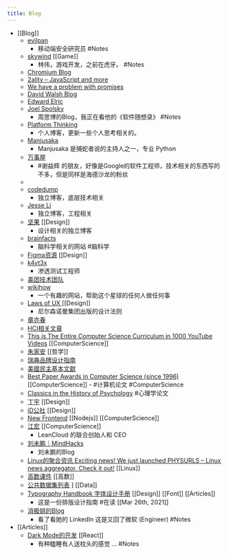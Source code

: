 ```yaml
---
title: Blog
---
```


- [[Blog]]
	- [evilpan](https://evilpan.com/)
		- 移动端安全研究员 #Notes
	- [skywind](http://www.skywind.me/blog/)  [[Game]]
		- 林伟，游戏开发，之前在虎牙。 #Notes
	- [Chromium Blog](https://blog.chromium.org/)
	- [2ality – JavaScript and more](https://2ality.com/)
	- [We have a problem with promises](https://pouchdb.com/2015/05/18/we-have-a-problem-with-promises.html)
	- [David Walsh Blog ](https://davidwalsh.name/)
	- [Edward Elric](https://edward40.com/)
	- [Joel Spolsky](https://www.joelonsoftware.com/)
		- 周思博的Blog，我正在看他的《软件随想录》 #Notes
	- [Platform Thinking](https://pt.plus/)
		- 个人博客，更新一些个人思考相关的。
	- [Manjusaka](https://manjusaka.itscoder.com/)
		- Manjusaka 是捕蛇者说的主持人之一，专业 Python
	- [万事屋](https://tcya.xyz/)
		- #谢益辉 的朋友，好像是Google的软件工程师，技术相关的东西写的不多，但是同样是海德沙龙的粉丝
	-
	- [codedump](https://www.codedump.info/)
		- 独立博客，底层技术相关
	- [Jesse Li](https://blog.jse.li/)
		- 独立博客，工程相关
	- [坚果](https://pandaqr.github.io/) [[Design]]
		- 设计相关的独立博客
	- [brainfacts](https://www.brainfacts.org/)
		- 脑科学相关的网站 #脑科学
	- [Figma资源](https://figma.cool/) [[Design]]
	- [k4yt3x](https://k4yt3x.com/about/)
		- 渗透测试工程师
	- [美团技术团队](https://tech.meituan.com/)
	- [wikihow](https://zh.wikihow.com/%E9%A6%96%E9%A1%B5)
		- 一个有趣的网站，帮助这个星球的任何人做任何事
	- [Laws of UX ](https://lawsofux.com/) [[Design]]
		- 尼尔森诺曼集团出版的设计法则
	- [章亦春](https://blog.openresty.com.cn/cn/authors/%E7%AB%A0%E4%BA%A6%E6%98%A5/)
	- [HCI相关文章](https://www.douban.com/group/topic/121060767/?dt_dapp=1)
	- [This is The Entire Computer Science Curriculum in 1000 YouTube Videos](https://laconicml.com/computer-science-curriculum-youtube-videos/) [[ComputerScience]]
	- [朱家安](https://intersection.tw/%E6%88%91%E6%BC%B8%E6%BC%B8%E4%B8%8D%E4%BF%A1%E4%BB%BB-ux-%E7%9A%84%E5%8E%9F%E5%9B%A0-c9ea15dd2ca7) [[哲学]]
	- [瑞典品牌设计指南](https://identity.sweden.se/en)
	- [美國民主基本文獻](https://web-archive-2017.ait.org.tw/infousa/zhtw/PUBS/BasicReadings/demo.htm)
	- [Best Paper Awards in Computer Science (since 1996)](https://jeffhuang.com/best_paper_awards/) [[ComputerScience]]
	  		- #计算机论文 #ComputerScience
	- [Classics in the History of Psychology](http://psychclassics.yorku.ca/topic.htm#cognition)  #心理学论文
	- [丁宇](https://dingyu.me/blog/) [[Design]]
	- [iD公社](http://www.hi-id.com/) [[Design]]
	- [New Frontend](https://nextfe.com/) [[Nodejs]] [[ComputerScience]]
	- [江宏](https://1byte.io/) [[ComputerScience]]
		- LeanCloud 的联合创始人和 CEO
	- [刘未鹏｜MindHacks](http://mindhacks.cn/)
		- 刘未鹏的Blog
	- [Linux的聚合资讯 Exciting news! We just launched PHYSURLS – Linux news aggregator. Check it out!](https://devurls.com/) [[Linux]]
	- [高数课件](http://www.drhuang.com/chinese/science/mathematics/ppt/) [[高数]]
	- [公共数据集列表](https://www.freecodecamp.org/news/https-medium-freecodecamp-org-best-free-open-data-sources-anyone-can-use-a65b514b0f2d/) ] [[Data]]
	- [Typography Handbook 字体设计手册](https://typographyhandbook.com/#introduction) [[Design]] [[Font]]  [[Articles]]
		- 这是一份排版设计指南 #在读 [[Mar 26th, 2021]]
	- [消极姐的Blog](https://www.xiaoji-chen.com/)
		- 看了看她的 LinkedIn 这是又回了微软 (Engineer) #Notes
- [[Articles]]
	- [Dark Mode的开发](https://edward40.com/a-guide-to-building-a-personal-website-with-gatsby)  [[React]]
		- 有种瞌睡有人送枕头的感觉 ...  #Notes